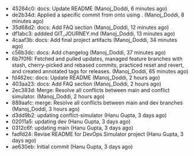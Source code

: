 - 45264c0: docs: Update README (Manoj_Doddi, 6 minutes ago)
- de2b34d: Applied a specific commit from  onto  using . (Manoj_Doddi, 8 minutes ago)
- 35d68d2: docs: Add FAQ section (Manoj_Doddi, 12 minutes ago)
- df1abc3: addded GIT_JOURNEY.md (Manoj_Doddi, 13 minutes ago)
- 4caaf3b: docs: Add final project artifacts (Manoj_Doddi, 34 minutes ago)
- c56b3dc: docs: Add changelog (Manoj_Doddi, 37 minutes ago)
- 6b7f0f6: Fetched and pulled updates, managed feature branches with stash, cherry-picked and rebased commits, practiced reset and revert, and created annotated tags for releases. (Manoj_Doddi, 65 minutes ago)
- fd462ec: docs: Update README (Manoj_Doddi, 2 hours ago)
- 403aa23: docs: Add FAQ section (Manoj_Doddi, 2 hours ago)
- 2ec383d: Merge: Resolve all conflicts between main and conflict simulator. (Manoj_Doddi, 2 hours ago)
- 889aafc: merge: Resolve all conflicts between main and dev branches (Manoj_Doddi, 3 hours ago)
- d3dd9b2: updating conflict-simulator (Hanu Gupta, 3 days ago)
- 02011a5: updating dev (Hanu Gupta, 3 days ago)
- 0312c6f: updating main (Hanu Gupta, 3 days ago)
- fadfd24: Revise README for DevOps Simulator project (Hanu Gupta, 3 days ago)
- ae630eb: Initial commit (Hanu Gupta, 3 days ago)